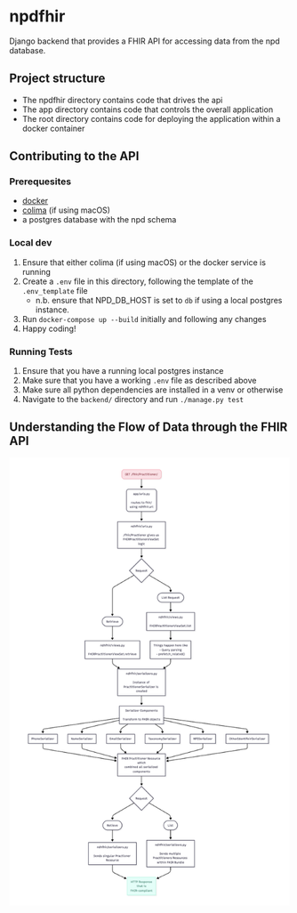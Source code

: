 # npdfhir
Django backend that provides a FHIR API for accessing data from the npd database.

## Project structure
* The npdfhir directory contains code that drives the api
* The app directory contains code that controls the overall application
* The root directory contains code for deploying the application within a docker container


## Contributing to the API
### Prerequesites
- [docker](https://www.docker.com/)
- [colima](https://github.com/abiosoft/colima) (if using macOS)
- a postgres database with the npd schema

### Local dev
1. Ensure that either colima (if using macOS) or the docker service is running
2. Create a `.env` file in this directory, following the template of the `.env_template` file
    * n.b. ensure that NPD_DB_HOST is set to `db` if using a local postgres instance.
3. Run `docker-compose up --build` initially and following any changes
4. Happy coding!

### Running Tests
1. Ensure that you have a running local postgres instance 
2. Make sure that you have a working `.env` file as described above
3. Make sure all python dependencies are installed in a venv or otherwise
4. Navigate to the `backend/` directory and run `./manage.py test`


## Understanding the Flow of Data through the FHIR API
![Flowchart](practitioner_data_flow.png)